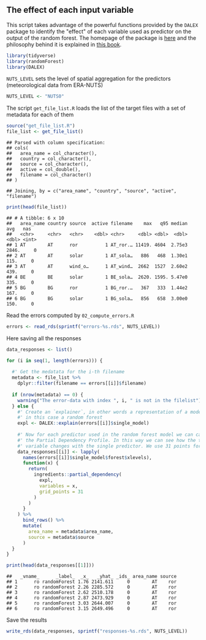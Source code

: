 
## The effect of each input variable
This script takes advantage of the powerful functions provided by the
`DALEX` package to identify the "effect" of each variable used as predictor
on the output of the random forest. The homepage of the package is
[here](https://modeloriented.github.io/DALEX/) and the philosophy behind
it is explained in [this book](https://pbiecek.github.io/PM_VEE/).


```r
library(tidyverse)
library(randomForest)
library(DALEX)
```

`NUTS_LEVEL` sets the level
of spatial aggregation for the predictors (meteorological data from ERA-NUTS)


```r
NUTS_LEVEL <- "NUTS0"
```

The script `get_file_list.R` loads the list of the target files
with a set of metadata for each of them


```r
source("get_file_list.R")
file_list <- get_file_list()
```

```
## Parsed with column specification:
## cols(
##   area_name = col_character(),
##   country = col_character(),
##   source = col_character(),
##   active = col_double(),
##   filename = col_character()
## )
```

```
## Joining, by = c("area_name", "country", "source", "active", "filename")
```

```r
print(head(file_list))
```

```
## # A tibble: 6 x 10
##   area_name country source  active filename    max   q95 median   avg   nas
##   <chr>     <chr>   <chr>    <dbl> <chr>     <dbl> <dbl>  <dbl> <dbl> <int>
## 1 AT        AT      ror          1 AT_ror.… 11419. 4604  2.75e3 2846.     0
## 2 AT        AT      solar        1 AT_sola…   886   468  1.30e1  115.     0
## 3 AT        AT      wind_o…      1 AT_wind…  2662  1527  2.60e2  439.     0
## 4 BE        BE      solar        1 BE_sola…  2620. 1595. 5.47e0  335.     0
## 5 BG        BG      ror          1 BG_ror.…   367   333  1.44e2  167.     0
## 6 BG        BG      solar        1 BG_sola…   856   658  3.00e0  150.     0
```

Read the errors computed by `02_compute_errors.R`


```r
errors <- read_rds(sprintf("errors-%s.rds", NUTS_LEVEL))
```

Here saving all the responses


```r
data_responses <- list()

for (i in seq(1, length(errors))) {
  
  #' Get the medatata for the i-th filename
  metadata <- file_list %>%
    dplyr::filter(filename == errors[[i]]$filename)
  
  if (nrow(metadata) == 0) {
    warning("The error-data with index ", i, " is not in the filelist")
  } else {
    #' Create an `explainer`, in other words a representation of a model,
    #' in this case a random forest
    expl <- DALEX::explain(errors[[i]]$single_model)
    
    #' Now for each predictor used in the random forest model we can calculate
    #' the Partial Dependency Profile. In this way we can see how the target
    #' variable changes with the single predictor. We use 31 points for the profile
    data_responses[[i]] <- lapply(
      names(errors[[i]]$single_model$forest$xlevels),
      function(x) {
        return(
          ingredients::partial_dependency(
            expl, 
            variables = x, 
            grid_points = 31
          )
        )
      }
    ) %>%
      bind_rows() %>%
      mutate(
        area_name = metadata$area_name,
        source = metadata$source
      )
  }
}

print(head(data_responses[[1]]))
```

```
##   _vname_      _label_  _x_   _yhat_ _ids_ area_name source
## 1      ro randomForest 1.76 2141.611     0        AT    ror
## 2      ro randomForest 2.26 2285.572     0        AT    ror
## 3      ro randomForest 2.62 2510.178     0        AT    ror
## 4      ro randomForest 2.87 2473.929     0        AT    ror
## 5      ro randomForest 3.03 2644.007     0        AT    ror
## 6      ro randomForest 3.15 2649.496     0        AT    ror
```

Save the results


```r
write_rds(data_responses, sprintf("responses-%s.rds", NUTS_LEVEL))
```

